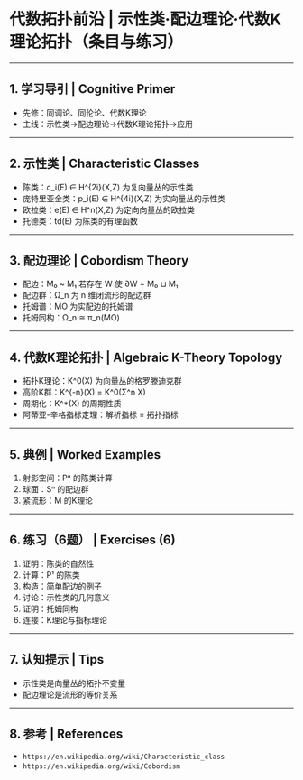 # 代数拓扑前沿 | 示性类·配边理论·代数K理论拓扑（条目与练习）

---

## 1. 学习导引 | Cognitive Primer

- 先修：同调论、同伦论、代数K理论
- 主线：示性类→配边理论→代数K理论拓扑→应用

---

## 2. 示性类 | Characteristic Classes

- 陈类：c_i(E) ∈ H^{2i}(X,Z) 为复向量丛的示性类
- 庞特里亚金类：p_i(E) ∈ H^{4i}(X,Z) 为实向量丛的示性类
- 欧拉类：e(E) ∈ H^n(X,Z) 为定向向量丛的欧拉类
- 托德类：td(E) 为陈类的有理函数

---

## 3. 配边理论 | Cobordism Theory

- 配边：M₀ ~ M₁ 若存在 W 使 ∂W = M₀ ⊔ M₁
- 配边群：Ω_n 为 n 维闭流形的配边群
- 托姆谱：MO 为实配边的托姆谱
- 托姆同构：Ω_n ≅ π_n(MO)

---

## 4. 代数K理论拓扑 | Algebraic K-Theory Topology

- 拓扑K理论：K^0(X) 为向量丛的格罗滕迪克群
- 高阶K群：K^{-n}(X) = K^0(Σ^n X)
- 周期化：K^*(X) 的周期性质
- 阿蒂亚-辛格指标定理：解析指标 = 拓扑指标

---

## 5. 典例 | Worked Examples

1) 射影空间：Pⁿ 的陈类计算
2) 球面：Sⁿ 的配边群
3) 紧流形：M 的K理论

---

## 6. 练习（6题） | Exercises (6)

1) 证明：陈类的自然性
2) 计算：P¹ 的陈类
3) 构造：简单配边的例子
4) 讨论：示性类的几何意义
5) 证明：托姆同构
6) 连接：K理论与指标理论

---

## 7. 认知提示 | Tips

- 示性类是向量丛的拓扑不变量
- 配边理论是流形的等价关系

---

## 8. 参考 | References

- `https://en.wikipedia.org/wiki/Characteristic_class`
- `https://en.wikipedia.org/wiki/Cobordism`
